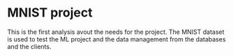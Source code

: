 # MNIST project

This is the first analysis avout the needs for the project. The MNIST
dataset is used to test the ML project and the data management from
the databases and the clients.


